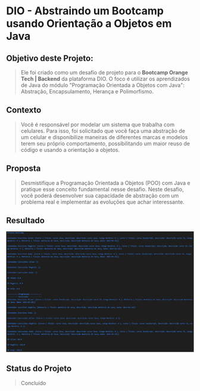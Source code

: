# DIO - Abstraindo um Bootcamp usando Orientação a Objetos em Java

## Objetivo deste Projeto:
>Ele foi criado como um desafio de projeto para o **Bootcamp Orange Tech | Backend** da plataforma DIO.
O foco é utilizar os aprendizados de Java do módulo "Programação Orientada a Objetos com Java": Abstração, Encapsulamento, Herança e Polimorfismo.

## Contexto
>Você é responsável por modelar um sistema que trabalha com celulares. Para isso, foi solicitado que você faça uma abstração de um celular e disponibilize maneiras de diferentes marcas e modelos terem seu próprio comportamento, possibilitando um maior reuso de código e usando a orientação a objetos.

## Proposta
>Desmistifique a Programação Orientada a Objetos (POO) com Java e pratique esse conceito fundamental nesse desafio. Neste desafio, você poderá desenvolver sua capacidade de abstração com um problema real e implementar as evoluções que achar interessante.

## Resultado
![Saída do Programa](resultado.png)

## Status do Projeto
> Concluído

